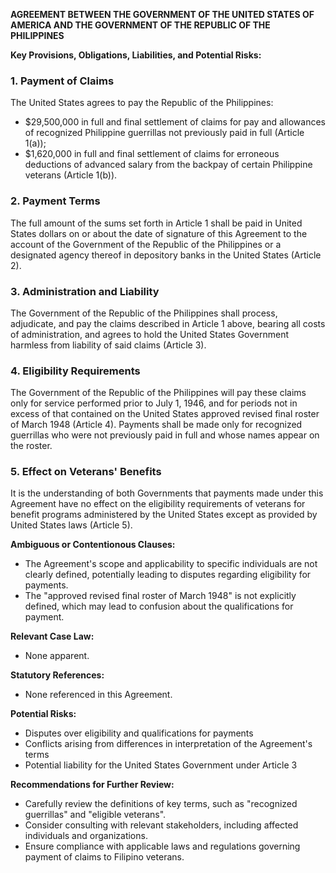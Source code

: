 **AGREEMENT BETWEEN THE GOVERNMENT OF THE UNITED STATES OF AMERICA AND THE GOVERNMENT OF THE REPUBLIC OF THE PHILIPPINES**

**Key Provisions, Obligations, Liabilities, and Potential Risks:**

### 1. Payment of Claims
The United States agrees to pay the Republic of the Philippines:
* $29,500,000 in full and final settlement of claims for pay and allowances of recognized Philippine guerrillas not previously paid in full (Article 1(a));
* $1,620,000 in full and final settlement of claims for erroneous deductions of advanced salary from the backpay of certain Philippine veterans (Article 1(b)).

### 2. Payment Terms
The full amount of the sums set forth in Article 1 shall be paid in United States dollars on or about the date of signature of this Agreement to the account of the Government of the Republic of the Philippines or a designated agency thereof in depository banks in the United States (Article 2).

### 3. Administration and Liability
The Government of the Republic of the Philippines shall process, adjudicate, and pay the claims described in Article 1 above, bearing all costs of administration, and agrees to hold the United States Government harmless from liability of said claims (Article 3).

### 4. Eligibility Requirements
The Government of the Republic of the Philippines will pay these claims only for service performed prior to July 1, 1946, and for periods not in excess of that contained on the United States approved revised final roster of March 1948 (Article 4). Payments shall be made only for recognized guerrillas who were not previously paid in full and whose names appear on the roster.

### 5. Effect on Veterans' Benefits
It is the understanding of both Governments that payments made under this Agreement have no effect on the eligibility requirements of veterans for benefit programs administered by the United States except as provided by United States laws (Article 5).

**Ambiguous or Contentionous Clauses:**

* The Agreement's scope and applicability to specific individuals are not clearly defined, potentially leading to disputes regarding eligibility for payments.
* The "approved revised final roster of March 1948" is not explicitly defined, which may lead to confusion about the qualifications for payment.

**Relevant Case Law:**

* None apparent.

**Statutory References:**

* None referenced in this Agreement.

**Potential Risks:**

* Disputes over eligibility and qualifications for payments
* Conflicts arising from differences in interpretation of the Agreement's terms
* Potential liability for the United States Government under Article 3

**Recommendations for Further Review:**

* Carefully review the definitions of key terms, such as "recognized guerrillas" and "eligible veterans".
* Consider consulting with relevant stakeholders, including affected individuals and organizations.
* Ensure compliance with applicable laws and regulations governing payment of claims to Filipino veterans.